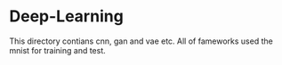 # Deep-Learning
This directory contians cnn, gan and vae  etc. All of fameworks used the mnist for training and test. 
